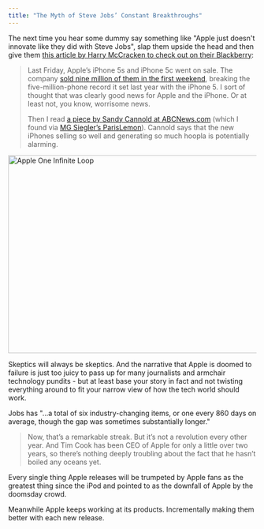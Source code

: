 ```yaml
---
title: "The Myth of Steve Jobs’ Constant Breakthroughs"
---
```

<p>The next time you hear some dummy say something like "Apple just doesn't innovate like they did with Steve Jobs", slap them upside the head and then give them <a href="http://techland.time.com/2013/09/24/the-myth-of-steve-jobs-constant-breakthroughs/">this article by Harry McCracken to check out on their Blackberry</a>:</p>
<blockquote><p>
  Last Friday, Apple’s iPhone 5s and iPhone 5c went on sale. The company <a href="http://www.apple.com/pr/library/2013/09/23First-Weekend-iPhone-Sales-Top-Nine-Million-Sets-New-Record.html">sold nine million of them in the first weekend</a>, breaking the five-million-phone record it set last year with the iPhone 5. I sort of thought that was clearly good news for Apple and the iPhone. Or at least not, you know, worrisome news.</p>
<p>  Then I read <a href="http://abcnews.go.com/blogs/business/2013/09/why-record-iphone-sales-might-be-rotten-for-apple-aapl/">a piece by Sandy Cannold at ABCNews.com</a> (which I found via <a href="http://parislemon.com/post/62090967848/first-weekend-iphone-sales-top-nine-million">MG Siegler’s ParisLemon</a>). Cannold says that the new iPhones selling so well and generating so much hoopla is potentially alarming.
</p></blockquote>
<p><a href="http://www.flickr.com/photos/lemon/9741656317/" target="_blank"><img src="https://chrisenns.com/wp-content/uploads/2013/10/9741656317_3eab2acbf7_h-600x401.jpg" alt="Apple One Infinite Loop" width="600" height="401" class="aligncenter size-large wp-image-21675" /></a></p>
<p>Skeptics will always be skeptics. And the narrative that Apple is doomed to failure is just too juicy to pass up for many journalists and armchair technology pundits - but at least base your story in fact and not twisting everything around to fit your narrow view of how the tech world should work.</p>
<p>Jobs has "...a total of six industry-changing items, or one every 860 days on average, though the gap was sometimes substantially longer."</p>
<blockquote><p>
  Now, that’s a remarkable streak. But it’s not a revolution every other year. And Tim Cook has been CEO of Apple for only a little over two years, so there’s nothing deeply troubling about the fact that he hasn’t boiled any oceans yet.
</p></blockquote>
<p>Every single thing Apple releases will be trumpeted by Apple fans as the greatest thing since the iPod and pointed to as the downfall of Apple by the doomsday crowd.</p>
<p>Meanwhile Apple keeps working at its products. Incrementally making them better with each new release.</p>
